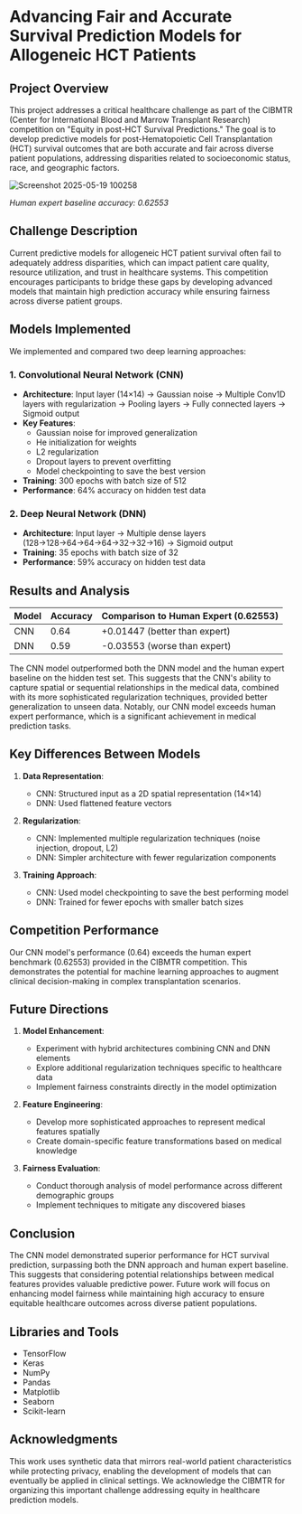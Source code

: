 # Advancing Fair and Accurate Survival Prediction Models for Allogeneic HCT Patients

## Project Overview
This project addresses a critical healthcare challenge as part of the CIBMTR (Center for International Blood and Marrow Transplant Research) competition on "Equity in post-HCT Survival Predictions." The goal is to develop predictive models for post-Hematopoietic Cell Transplantation (HCT) survival outcomes that are both accurate and fair across diverse patient populations, addressing disparities related to socioeconomic status, race, and geographic factors.

![Screenshot 2025-05-19 100258](https://github.com/user-attachments/assets/e9fc54a3-fa3f-4001-a869-3704625b0cc3)

*Human expert baseline accuracy: 0.62553*

## Challenge Description
Current predictive models for allogeneic HCT patient survival often fail to adequately address disparities, which can impact patient care quality, resource utilization, and trust in healthcare systems. This competition encourages participants to bridge these gaps by developing advanced models that maintain high prediction accuracy while ensuring fairness across diverse patient groups.

## Models Implemented
We implemented and compared two deep learning approaches:

### 1. Convolutional Neural Network (CNN)
- **Architecture**: Input layer (14×14) → Gaussian noise → Multiple Conv1D layers with regularization → Pooling layers → Fully connected layers → Sigmoid output
- **Key Features**:
  - Gaussian noise for improved generalization
  - He initialization for weights
  - L2 regularization
  - Dropout layers to prevent overfitting
  - Model checkpointing to save the best version
- **Training**: 300 epochs with batch size of 512
- **Performance**: 64% accuracy on hidden test data

### 2. Deep Neural Network (DNN)
- **Architecture**: Input layer → Multiple dense layers (128→128→64→64→64→32→32→16) → Sigmoid output
- **Training**: 35 epochs with batch size of 32
- **Performance**: 59% accuracy on hidden test data

## Results and Analysis

| Model | Accuracy | Comparison to Human Expert (0.62553) |
|-------|----------|--------------------------------------|
| CNN   | 0.64     | +0.01447 (better than expert)        |
| DNN   | 0.59     | -0.03553 (worse than expert)         |

The CNN model outperformed both the DNN model and the human expert baseline on the hidden test set. This suggests that the CNN's ability to capture spatial or sequential relationships in the medical data, combined with its more sophisticated regularization techniques, provided better generalization to unseen data. Notably, our CNN model exceeds human expert performance, which is a significant achievement in medical prediction tasks.

## Key Differences Between Models
1. **Data Representation**:
   - CNN: Structured input as a 2D spatial representation (14×14)
   - DNN: Used flattened feature vectors

2. **Regularization**:
   - CNN: Implemented multiple regularization techniques (noise injection, dropout, L2)
   - DNN: Simpler architecture with fewer regularization components

3. **Training Approach**:
   - CNN: Used model checkpointing to save the best performing model
   - DNN: Trained for fewer epochs with smaller batch sizes

## Competition Performance
Our CNN model's performance (0.64) exceeds the human expert benchmark (0.62553) provided in the CIBMTR competition. This demonstrates the potential for machine learning approaches to augment clinical decision-making in complex transplantation scenarios.

## Future Directions
1. **Model Enhancement**:
   - Experiment with hybrid architectures combining CNN and DNN elements
   - Explore additional regularization techniques specific to healthcare data
   - Implement fairness constraints directly in the model optimization

2. **Feature Engineering**:
   - Develop more sophisticated approaches to represent medical features spatially
   - Create domain-specific feature transformations based on medical knowledge

3. **Fairness Evaluation**:
   - Conduct thorough analysis of model performance across different demographic groups
   - Implement techniques to mitigate any discovered biases

## Conclusion
The CNN model demonstrated superior performance for HCT survival prediction, surpassing both the DNN approach and human expert baseline. This suggests that considering potential relationships between medical features provides valuable predictive power. Future work will focus on enhancing model fairness while maintaining high accuracy to ensure equitable healthcare outcomes across diverse patient populations.

## Libraries and Tools
- TensorFlow
- Keras
- NumPy
- Pandas
- Matplotlib
- Seaborn
- Scikit-learn

## Acknowledgments
This work uses synthetic data that mirrors real-world patient characteristics while protecting privacy, enabling the development of models that can eventually be applied in clinical settings. We acknowledge the CIBMTR for organizing this important challenge addressing equity in healthcare prediction models.
